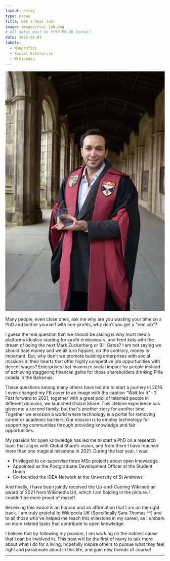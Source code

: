```yaml
---
layout: essay
type: essay
title: Get a Real Job!
image: images/real-job.png
# All dates must be YYYY-MM-DD format!
date: 2022-01-01
labels:
  - Nonprofits
  - Social Enterprise
  - Wikipedia
---
```


<img class="ui  big center spaced image" src="../images/real-job.jpg">

Many people, even close ones, ask me why are you wasting your time on a PhD and bother yourself with non-profits, why don’t you get a “real job”? 

I guess the real question that we should be asking is why most media platforms idealise starting for-profit endeavours, and feed kids with the dream of being the next Mark Zuckerberg or Bill Gates? I am not saying we should hate money and we all turn hippies, on the contrary, money is important. But, why don’t we promote building enterprises with social missions in their hearts that offer highly competitive job opportunities with decent wages? Enterprises that maximize social impact for people instead of achieving staggering financial gains for those shareholders drinking Piña colada in the Bahamas. 

These questions among many others have led me to start a journey in 2016. I even changed my FB cover to an image with the caption “Wait for it” : 3 Fast forward to 2021, together with a great pool of talented people in different domains, we launched Global Share. This lifetime experience has given me a second family, but that's another story for another time. Together we envision a world where technology is a portal for removing career or academic barriers. Our mission is to employ technology for supporting communities through providing knowledge and fair opportunities. 

My passion for open knowledge has led me to start a PhD on a research topic that aligns with Global Share’s vision, and from there I have reached more than one magical milestone in 2021. During the last year, I was:

- Privileged to co-supervise three MSc projects about open knowledge.
- Appointed as the Postgraduate Development Officer at the Student Union
- Co-founded the IDEA Network at the University of St Andrews 

And finally,  I have been jointly received the Up-and-Coming Wikimedian award of 2021 from Wikimedia UK, which I am holding in the picture. I couldn't be more proud of myself.

Receiving this award is an honour and an affirmation that I am on the right track. I am truly grateful to Wikipedia UK (Specifically Sara Thomas ^^) and to all those who’ve helped me reach this milestone in my career, as I embark on more related tasks that contribute to open knowledge.

I believe that by following my passion, I am working on the noblest cause that I can be involved in. This post will be the first of many to talk more about what I do for a living, hopefully inspire others to pursue what they feel right and passionate about in this life, and gain new friends of course!
――――――――――――――――――――――――――――――――――――
